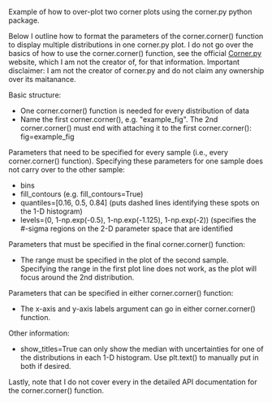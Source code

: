 Example of how to over-plot two corner plots using the corner.py python package.

Below I outline how to format the parameters of the corner.corner() function to display multiple distributions in one corner.py plot.
I do not go over the basics of how to use the corner.corner() function, see the official 
<a href="https://corner.readthedocs.io/en/latest/index.html">Corner.py</a> website, which I am not the creator of, for that information.
Important disclaimer: I am not the creator of corner.py and do not claim any ownership over its maitanance. 

Basic structure:
- One corner.corner() function is needed for every distribution of data
- Name the first corner.corner(), e.g. "example_fig". The 2nd corner.corner() must end with attaching it to the first corner.corner(): fig=example_fig


Parameters that need to be specified for every sample (i.e., every corner.corner() function). Specifying these parameters for one sample does not carry over to the other sample:
- bins 
- fill_contours (e.g. fill_contours=True)
- quantiles=[0.16, 0.5, 0.84] (puts dashed lines identifying these spots on the 1-D histogram)
- levels=(0, 1-np.exp(-0.5), 1-np.exp(-1.125), 1-np.exp(-2)) (specifies the #-sigma regions on the 2-D parameter space that are identified 


Parameters that must be specified in the final corner.corner() function:
- The range must be specified in the plot of the second sample. Specifying the range in the first plot line does not work, as the plot will focus around the 2nd distribution.


Parameters that can be specified in either corner.corner() function:
- The x-axis and y-axis labels argument can go in either corner.corner() function.


Other information:
- show_titles=True can only show the median with uncertainties for one of the distributions in each 1-D histogram.  Use plt.text() to manually put in both if desired.


Lastly, note that I do not cover every in the detailed API documentation for the corner.corner() function.  
